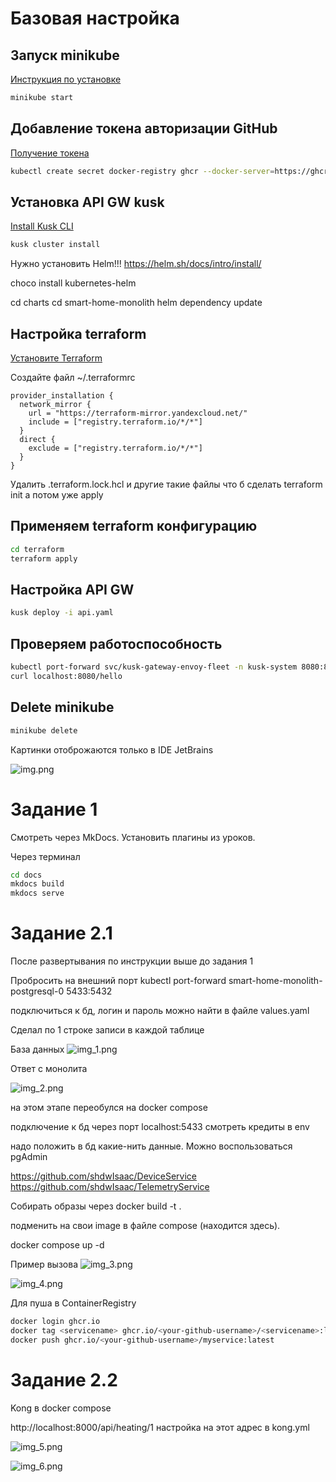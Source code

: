 # Базовая настройка

## Запуск minikube

[Инструкция по установке](https://minikube.sigs.k8s.io/docs/start/)

```bash
minikube start
```


## Добавление токена авторизации GitHub

[Получение токена](https://github.com/settings/tokens/new)

```bash
kubectl create secret docker-registry ghcr --docker-server=https://ghcr.io --docker-username=<github_username> --docker-password=<github_token> -n default
```

## Установка API GW kusk

[Install Kusk CLI](https://docs.kusk.io/getting-started/install-kusk-cli)

```bash
kusk cluster install
```
Нужно установить Helm!!! https://helm.sh/docs/intro/install/

choco install kubernetes-helm

cd charts
cd smart-home-monolith
helm dependency update

## Настройка terraform

[Установите Terraform](https://yandex.cloud/ru/docs/tutorials/infrastructure-management/terraform-quickstart#install-terraform)


Создайте файл ~/.terraformrc

```hcl
provider_installation {
  network_mirror {
    url = "https://terraform-mirror.yandexcloud.net/"
    include = ["registry.terraform.io/*/*"]
  }
  direct {
    exclude = ["registry.terraform.io/*/*"]
  }
}
```

Удалить .terraform.lock.hcl и другие такие файлы что б сделать terraform init а потом уже apply


## Применяем terraform конфигурацию 

```bash
cd terraform
terraform apply
```

## Настройка API GW

```bash
kusk deploy -i api.yaml
```

## Проверяем работоспособность

```bash
kubectl port-forward svc/kusk-gateway-envoy-fleet -n kusk-system 8080:80
curl localhost:8080/hello
```


## Delete minikube

```bash
minikube delete
```

Картинки отоброжаются только в IDE JetBrains 

![img.png](img.png)

# Задание 1 
Смотреть через MkDocs. Установить плагины из уроков.

Через терминал
```bash
cd docs
mkdocs build
mkdocs serve
```


# Задание 2.1

После развертывания по инструкции выше до задания 1

Пробросить на внешний порт
kubectl port-forward smart-home-monolith-postgresql-0 5433:5432

подключиться к бд, логин и пароль можно найти в файле values.yaml

Сделал по 1 строке записи в каждой таблице

База данных 
![img_1.png](img_1.png)

Ответ с монолита

![img_2.png](img_2.png)

на этом этапе переобулся на docker compose

подключение к бд через порт localhost:5433 смотреть кредиты в env 

надо положить в бд какие-нить данные. Можно воспользоваться pgAdmin

https://github.com/shdwIsaac/DeviceService
https://github.com/shdwIsaac/TelemetryService

Собирать образы через docker build -t <servicename> .

подменить на свои image в файле compose (находится здесь).

docker compose up -d

Пример вызова
![img_3.png](img_3.png)

![img_4.png](img_4.png)

Для пуша в ContainerRegistry

```bash
docker login ghcr.io
docker tag <servicename> ghcr.io/<your-github-username>/<servicename>:latest
docker push ghcr.io/<your-github-username>/myservice:latest
```

# Задание 2.2

Kong в docker compose

http://localhost:8000/api/heating/1
настройка на этот адрес в kong.yml

![img_5.png](img_5.png)

![img_6.png](img_6.png)

